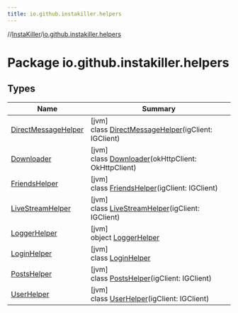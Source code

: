 ```yaml
---
title: io.github.instakiller.helpers
---
```

//[InstaKiller](../../index.html)/[io.github.instakiller.helpers](index.html)



# Package io.github.instakiller.helpers



## Types


| Name | Summary |
|---|---|
| [DirectMessageHelper](-direct-message-helper/index.html) | [jvm]<br>class [DirectMessageHelper](-direct-message-helper/index.html)(igClient: IGClient) |
| [Downloader](-downloader/index.html) | [jvm]<br>class [Downloader](-downloader/index.html)(okHttpClient: OkHttpClient) |
| [FriendsHelper](-friends-helper/index.html) | [jvm]<br>class [FriendsHelper](-friends-helper/index.html)(igClient: IGClient) |
| [LiveStreamHelper](-live-stream-helper/index.html) | [jvm]<br>class [LiveStreamHelper](-live-stream-helper/index.html)(igClient: IGClient) |
| [LoggerHelper](-logger-helper/index.html) | [jvm]<br>object [LoggerHelper](-logger-helper/index.html) |
| [LoginHelper](-login-helper/index.html) | [jvm]<br>class [LoginHelper](-login-helper/index.html) |
| [PostsHelper](-posts-helper/index.html) | [jvm]<br>class [PostsHelper](-posts-helper/index.html)(igClient: IGClient) |
| [UserHelper](-user-helper/index.html) | [jvm]<br>class [UserHelper](-user-helper/index.html)(igClient: IGClient) |

